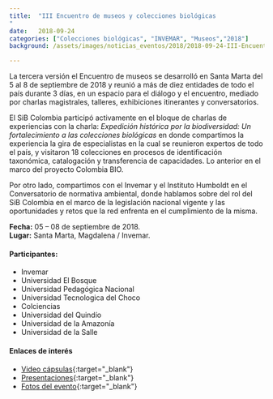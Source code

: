 ```yaml
---
title:  "III Encuentro de museos y colecciones biológicas
"
date:   2018-09-24
categories: ["Colecciones biológicas", "INVEMAR", "Museos","2018"]
background: /assets/images/noticias_eventos/2018/2018-09-24-III-Encuentro-museos-colecciones.jpg

---
```


La tercera versión el Encuentro de museos se desarrolló en Santa Marta del 5 al 8 de septiembre de 2018 y reunió a más de diez entidades de todo el país durante 3 días, en un espacio para el diálogo y el encuentro, mediado por charlas magistrales, talleres, exhibiciones itinerantes y conversatorios.  

El SiB Colombia participó activamente en el bloque de charlas de experiencias con la charla: *Expedición histórica por la biodiversidad: Un fortalecimiento a las colecciones biológicas* en donde compartimos la experiencia la gira de especialistas en la cual se reunieron expertos de todo el país, y visitaron 18 colecciones en procesos de identificación taxonómica, catalogación y transferencia de capacidades. Lo anterior en el marco del proyecto Colombia BIO.  


Por otro lado, compartimos con el Invemar y el Instituto Humboldt en el Conversatorio de normativa ambiental, donde hablamos sobre del rol del SiB Colombia en el marco de la legislación nacional vigente y las oportunidades y retos que la red enfrenta en el cumplimiento de la misma.  

**Fecha:** 05 – 08 de septiembre de 2018.<br>
**Lugar:** Santa Marta, Magdalena / Invemar.

#### Participantes:

+ Invemar
+  Universidad El Bosque
+ Universidad Pedagógica Nacional
+ Universidad Tecnologica del Choco
+ Colciencias
+ Universidad del Quindío
+ Universidad de la Amazonía
+ Universidad de la Salle
 

#### Enlaces de interés

- [Video cápsulas](https://www.youtube.com/results?search_query=%23AltaMonta%C3%B1aAlProfundoMar){:target="_blank"}
- [Presentaciones](https://drive.google.com/open?id=1SffrZgccMnrLuHurFnNDgz4UARLgH-3z){:target="_blank"}
- [Fotos del evento](https://twitter.com/hashtag/altamonta%C3%B1aalprofundomar?f=images&vertical=default&src=hash){:target="_blank"}
